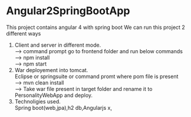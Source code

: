 # Angular2SpringBootApp
This project contains angular 4 with spring boot
We can run this project 2 different ways
1. Client and server in different mode.                                                                                                    
	-->	command prompt go to frontend folder and run below commands                                                                 
	-->	npm install                                                                                                                
        -->	npm start                                                                                                                  
2. War deployement into tomcat.                                                                                                                 
     Eclipse or springsuite or command promt where pom file is present                                                                      
		-->	mvn clean install                                                                                                              
		-->	Take war file present in target folder and rename it to PersonalityWebApp and deploy.                                                           
3. Technoligies used.                                                                                                                      
    Spring boot(web,jpa),h2 db,Angularjs x, 
		
		
